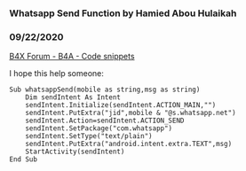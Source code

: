 ### Whatsapp Send Function by Hamied Abou Hulaikah
### 09/22/2020
[B4X Forum - B4A - Code snippets](https://www.b4x.com/android/forum/threads/122650/)

I hope this help someone:  

```B4X
Sub whatsappSend(mobile as string,msg as string)  
    Dim sendIntent As Intent  
    sendIntent.Initialize(sendIntent.ACTION_MAIN,"")  
    sendIntent.PutExtra("jid",mobile & "@s.whatsapp.net")  
    sendIntent.Action=sendIntent.ACTION_SEND  
    sendIntent.SetPackage("com.whatsapp")  
    sendIntent.SetType("text/plain")  
    sendIntent.PutExtra("android.intent.extra.TEXT",msg)  
    StartActivity(sendIntent)     
End Sub
```